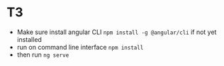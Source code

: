 # T3

* Make sure install angular CLI ```npm install -g @angular/cli``` if not yet installed
* run on command line interface ``` npm install ```
* then run ```ng serve```
